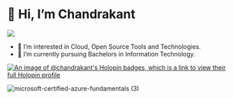 # 👋 Hi, I’m Chandrakant 
![](https://komarev.com/ghpvc/?username=nightfury000&style=flat-square)
- 👀 I’m interested in Cloud, Open Source Tools and Technologies.
- 🌱 I’m currently pursuing Bachelors in Information Technology.

[![An image of @chandrakant's Holopin badges, which is a link to view their full Holopin profile](https://holopin.me/chandrakant)](https://holopin.io/@chandrakant)

<!---
nightfury000/nightfury000 is a ✨ special ✨ repository because its `README.md` (this file) appears on your GitHub profile.
You can click the Preview link to take a look at your changes.
--->

![microsoft-certified-azure-fundamentals (3)](https://user-images.githubusercontent.com/83269908/213919334-8e47be22-cce0-4c3b-8603-e202dd590a3c.png)
